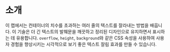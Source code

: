 # 소개

이 랩에서는 컨테이너의 치수를 초과하는 여러 줄의 텍스트를 잘라내는 방법을 배웁니다. 이 기술은 더 긴 텍스트의 발췌문을 깨끗하고 정리된 디자인으로 유지하면서 표시하는 데 유용합니다. `overflow`, `height`, `background`와 같은 CSS 속성을 사용하여 사용자 경험을 향상시키는 시각적으로 보기 좋은 텍스트 잘림 효과를 만들 수 있습니다.
